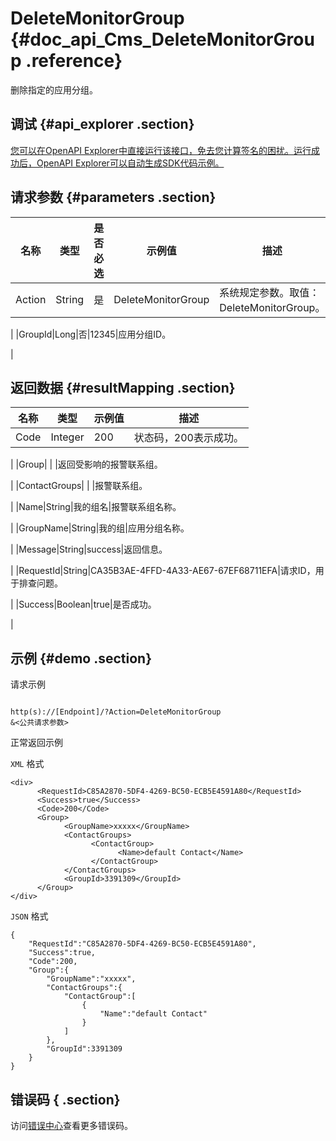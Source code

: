 # DeleteMonitorGroup {#doc_api_Cms_DeleteMonitorGroup .reference}

删除指定的应用分组。

## 调试 {#api_explorer .section}

[您可以在OpenAPI Explorer中直接运行该接口，免去您计算签名的困扰。运行成功后，OpenAPI Explorer可以自动生成SDK代码示例。](https://api.aliyun.com/#product=Cms&api=DeleteMonitorGroup&type=RPC&version=2019-01-01)

## 请求参数 {#parameters .section}

|名称|类型|是否必选|示例值|描述|
|--|--|----|---|--|
|Action|String|是|DeleteMonitorGroup|系统规定参数。取值：DeleteMonitorGroup。

 |
|GroupId|Long|否|12345|应用分组ID。

 |

## 返回数据 {#resultMapping .section}

|名称|类型|示例值|描述|
|--|--|---|--|
|Code|Integer|200|状态码，200表示成功。

 |
|Group| | |返回受影响的报警联系组。

 |
|ContactGroups| | |报警联系组。

 |
|Name|String|我的组名|报警联系组名称。

 |
|GroupName|String|我的组|应用分组名称。

 |
|Message|String|success|返回信息。

 |
|RequestId|String|CA35B3AE-4FFD-4A33-AE67-67EF68711EFA|请求ID，用于排查问题。

 |
|Success|Boolean|true|是否成功。

 |

## 示例 {#demo .section}

请求示例

``` {#request_demo}

http(s)://[Endpoint]/?Action=DeleteMonitorGroup
&<公共请求参数>

```

正常返回示例

`XML` 格式

``` {#xml_return_success_demo}
<div>
      <RequestId>C85A2870-5DF4-4269-BC50-ECB5E4591A80</RequestId>
      <Success>true</Success>
      <Code>200</Code>
      <Group>
            <GroupName>xxxxx</GroupName>
            <ContactGroups>
                  <ContactGroup>
                        <Name>default Contact</Name>
                  </ContactGroup>
            </ContactGroups>
            <GroupId>3391309</GroupId>
      </Group>
</div>
```

`JSON` 格式

``` {#json_return_success_demo}
{
	"RequestId":"C85A2870-5DF4-4269-BC50-ECB5E4591A80",
	"Success":true,
	"Code":200,
	"Group":{
		"GroupName":"xxxxx",
		"ContactGroups":{
			"ContactGroup":[
				{
					"Name":"default Contact"
				}
			]
		},
		"GroupId":3391309
	}
}
```

## 错误码 { .section}

访问[错误中心](https://error-center.aliyun.com/status/product/Cms)查看更多错误码。

